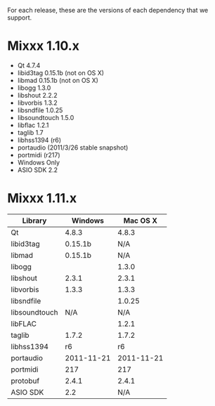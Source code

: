 For each release, these are the versions of each dependency that we
support.

# Mixxx 1.10.x

  - Qt 4.7.4
  - libid3tag 0.15.1b (not on OS X)
  - libmad 0.15.1b (not on OS X)
  - libogg 1.3.0 
  - libshout 2.2.2
  - libvorbis 1.3.2
  - libsndfile 1.0.25
  - libsoundtouch 1.5.0
  - libflac 1.2.1
  - taglib 1.7
  - libhss1394 (r6)
  - portaudio (2011/3/26 stable snapshot)
  - portmidi (r217)
  - Windows Only
  - ASIO SDK 2.2

# Mixxx 1.11.x

| Library       | Windows    | Mac OS X   |
| ------------- | ---------- | ---------- |
| Qt            | 4.8.3      | 4.8.3      |
| libid3tag     | 0.15.1b    | N/A        |
| libmad        | 0.15.1b    | N/A        |
| libogg        |            | 1.3.0      |
| libshout      | 2.3.1      | 2.3.1      |
| libvorbis     | 1.3.3      | 1.3.3      |
| libsndfile    |            | 1.0.25     |
| libsoundtouch | N/A        | N/A        |
| libFLAC       |            | 1.2.1      |
| taglib        | 1.7.2      | 1.7.2      |
| libhss1394    | r6         | r6         |
| portaudio     | 2011-11-21 | 2011-11-21 |
| portmidi      | 217        | 217        |
| protobuf      | 2.4.1      | 2.4.1      |
| ASIO SDK      | 2.2        | N/A        |
